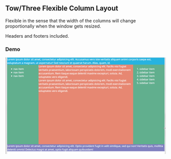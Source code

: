 ## Tow/Three Flexible Column Layout

Flexible in the sense that the width of the columns will change proportionally when the window gets resized.

Headers and footers included.

### Demo

![](demo.gif)